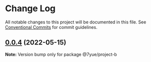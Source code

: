 # Change Log

All notable changes to this project will be documented in this file.
See [Conventional Commits](https://conventionalcommits.org) for commit guidelines.

## [0.0.4](https://github.com/m7yue/monorepo/compare/v0.0.3...v0.0.4) (2022-05-15)

**Note:** Version bump only for package @7yue/project-b
